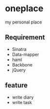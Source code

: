 oneplace
========

my personal place

## Requirement

+ Sinatra
+ Data-mapper
+ haml
+ Backbone
+ jQuery

## feature

+ write diary
+ write task

